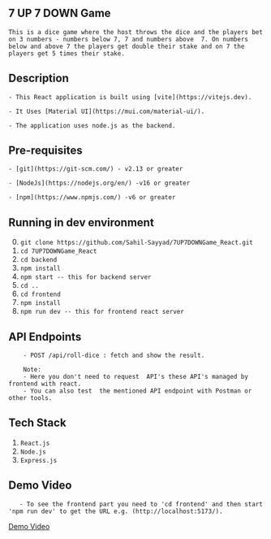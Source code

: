 ## 7 UP 7 DOWN Game
`This is a dice game where the host throws the dice and the players bet on 3 numbers - numbers below 7, 7 and numbers above  7. On numbers below and above 7 the players get double their stake and on 7 the players get 5 times their stake.`

## Description

`- This React application is built using [vite](https://vitejs.dev).`

`- It Uses [Material UI](https://mui.com/material-ui/).`

`- The application uses node.js as the backend.`

## Pre-requisites

`- [git](https://git-scm.com/) - v2.13 or greater`

`- [NodeJs](https://nodejs.org/en/) -v16 or greater`

`- [npm](https://www.npmjs.com/) -v6 or greater`

## Running in dev environment

0. `git clone https://github.com/Sahil-Sayyad/7UP7DOWNGame_React.git`
1. `cd 7UP7DOWNGame_React`
2. `cd backend`
3. `npm install`
4. `npm start -- this for backend server `
5. `cd ..`
6. `cd frontend` 
7. `npm install`
8. `npm run dev -- this for frontend react server`

## API Endpoints

```  
    - POST /api/roll-dice : fetch and show the result.

    Note: 
    - Here you don't need to request  API's these API's managed by frontend with react.
    - You can also test  the mentioned API endpoint with Postman or other tools.
```
## Tech Stack

1. `React.js`
2. `Node.js`
3. `Express.js`

## Demo Video

```
   - To see the frontend part you need to 'cd frontend' and then start 'npm run dev' to get the URL e.g. (http://localhost:5173/).
```
[Demo Video](https://github.com/Sahil-Sayyad/Assignment_/assets/96423459/6f1aa748-f4a0-43a7-80ae-56c1d68457fd)

